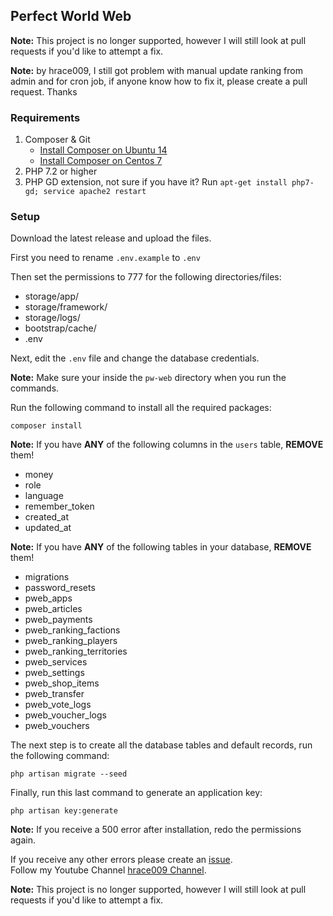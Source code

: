 ## Perfect World Web

**Note:** This project is no longer supported, however I will still look at pull requests if you'd like to attempt a
fix.

**Note:**
by hrace009, I still got problem with manual update ranking from admin and for cron job, if anyone know how to fix it,
please create a pull request. Thanks

### Requirements

1. Composer & Git
   - [Install Composer on Ubuntu 14](https://www.digitalocean.com/community/tutorials/how-to-install-and-use-composer-on-ubuntu-14-04)
   - [Install Composer on Centos 7](https://www.vultr.com/docs/install-composer-on-centos-7/)
2. PHP 7.2 or higher
3. PHP GD extension, not sure if you have it? Run `apt-get install php7-gd; service apache2 restart`

### Setup

Download the latest release and upload the files.

First you need to rename `.env.example` to `.env`

Then set the permissions to 777 for the following directories/files:

- storage/app/
- storage/framework/
- storage/logs/
- bootstrap/cache/
- .env

Next, edit the `.env` file and change the database credentials.

**Note:** Make sure your inside the `pw-web` directory when you run the commands.

Run the following command to install all the required packages:
````
composer install
````

**Note:** If you have **ANY** of the following columns in the `users` table, **REMOVE** them!
- money
- role
- language
- remember_token
- created_at
- updated_at

**Note:** If you have **ANY** of the following tables in your database, **REMOVE** them!
- migrations
- password_resets
- pweb_apps
- pweb_articles
- pweb_payments
- pweb_ranking_factions
- pweb_ranking_players
- pweb_ranking_territories
- pweb_services
- pweb_settings
- pweb_shop_items
- pweb_transfer
- pweb_vote_logs
- pweb_voucher_logs
- pweb_vouchers

The next step is to create all the database tables and default records, run the following command:
````
php artisan migrate --seed
````

Finally, run this last command to generate an application key:
````
php artisan key:generate
````

**Note:** If you receive a 500 error after installation, redo the permissions again.

If you receive any other errors please create an [issue](https://github.com/huludini/pw-web/issues).\
Follow my Youtube Channel [hrace009 Channel](https://youtube.com/hrace009).

**Note:** This project is no longer supported, however I will still look at pull requests if you'd like to attempt a fix.
